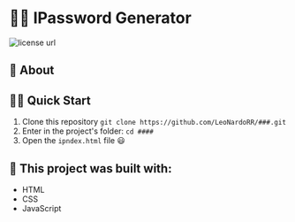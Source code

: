 # 🧑‍💻 IPassword Generator

<p align="left">
  <!-- License -->
  <a>
    <img alt="license url" src="https://img.shields.io/badge/license%20-MIT-1C1E26?style=for-the-badge&labelColor=1C1E26&color=61ffca">
  </a>
</p>

## :open_book: About 
#####

## 🏄‍♂️ Quick Start
 1. Clone this repository `git clone https://github.com/LeoNardoRR/###.git`
 2. Enter in the project's folder: `cd ####`
 3. Open the `ipndex.html` file 😃

## :bricks: This project was built with: 
- HTML
- CSS
- JavaScript
